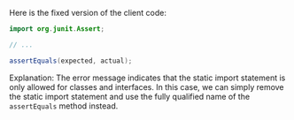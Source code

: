 Here is the fixed version of the client code:
```java
import org.junit.Assert;

// ...

assertEquals(expected, actual);
```
Explanation:
The error message indicates that the static import statement is only allowed for classes and interfaces. In this case, we can simply remove the static import statement and use the fully qualified name of the `assertEquals` method instead.